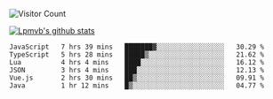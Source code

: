 ![Visitor Count](https://profile-counter.glitch.me/Lpmvb/count.svg)

[![Lpmvb's github stats](https://github-readme-stats.vercel.app/api?username=lpmvb&show_icons=true&title_color=fff&icon_color=79ff97&text_color=9f9f9f&bg_color=151515)](https://github.com/anuraghazra/github-readme-stats)

<!--
Here are some ideas to get you started:

- 🔭 I’m currently working on ...
- 🌱 I’m currently learning ...
- 👯 I’m looking to collaborate on ...
- 🤔 I’m looking for help with ...
- 💬 Ask me about ...
- 📫 How to reach me: ...
- 😄 Pronouns: ...
- ⚡ Fun fact: ...
-->

<!--START_SECTION:waka-->

```text
JavaScript   7 hrs 39 mins   ███████▓░░░░░░░░░░░░░░░░░   30.29 %
TypeScript   5 hrs 28 mins   █████▒░░░░░░░░░░░░░░░░░░░   21.62 %
Lua          4 hrs 4 mins    ████░░░░░░░░░░░░░░░░░░░░░   16.12 %
JSON         3 hrs 4 mins    ███░░░░░░░░░░░░░░░░░░░░░░   12.13 %
Vue.js       2 hrs 30 mins   ██▒░░░░░░░░░░░░░░░░░░░░░░   09.91 %
Java         1 hr 12 mins    █▒░░░░░░░░░░░░░░░░░░░░░░░   04.77 %
```

<!--END_SECTION:waka-->
